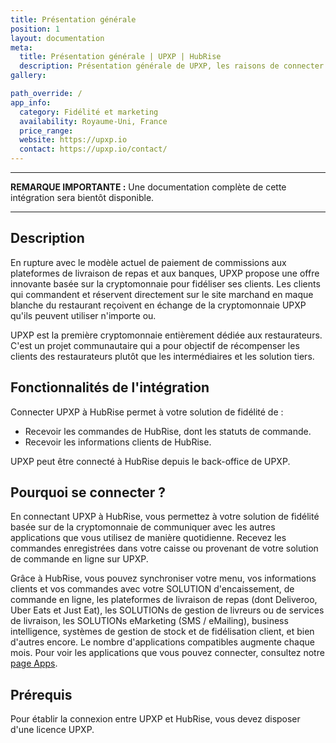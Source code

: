 ```yaml
---
title: Présentation générale
position: 1
layout: documentation
meta:
  title: Présentation générale | UPXP | HubRise
  description: Présentation générale de UPXP, les raisons de connecter UPXP à HubRise et les fonctionnalités de l'intégration avec HubRise. Synchroniser vos données.
gallery:

path_override: /
app_info:
  category: Fidélité et marketing
  availability: Royaume-Uni, France
  price_range:
  website: https://upxp.io
  contact: https://upxp.io/contact/
---
```


---

**REMARQUE IMPORTANTE :** Une documentation complète de cette intégration sera bientôt disponible.

---

## Description

En rupture avec le modèle actuel de paiement de commissions aux plateformes de livraison de repas et aux banques, UPXP propose une offre innovante basée sur la cryptomonnaie pour fidéliser ses clients. Les clients qui commandent et réservent directement sur le site marchand en maque blanche du restaurant reçoivent en échange de la cryptomonnaie UPXP qu'ils peuvent utiliser n'importe ou. 

UPXP est la première cryptomonnaie entièrement dédiée aux restaurateurs.
C'est un projet communautaire qui a pour objectif de récompenser les clients des restaurateurs plutôt que les intermédiaires et les solution tiers. 

## Fonctionnalités de l'intégration

Connecter UPXP à HubRise permet à votre solution de fidélité de :

- Recevoir les commandes de HubRise, dont les statuts de commande.
- Recevoir les informations clients de HubRise.

UPXP peut être connecté à HubRise depuis le back-office de UPXP.

## Pourquoi se connecter ?

En connectant UPXP à HubRise, vous permettez à votre solution de fidélité basée sur de la cryptomonnaie de communiquer avec les autres applications que vous utilisez de manière quotidienne. Recevez les commandes enregistrées dans votre caisse ou provenant de votre solution de commande en ligne sur UPXP. 

Grâce à HubRise, vous pouvez synchroniser votre menu, vos informations clients et vos commandes avec votre SOLUTION d'encaissement, de commande en ligne, les plateformes de livraison de repas (dont Deliveroo, Uber Eats et Just Eat), les SOLUTIONs de gestion de livreurs ou de services de livraison, les SOLUTIONs eMarketing (SMS / eMailing), business intelligence, systèmes de gestion de stock et de fidélisation client, et bien d'autres encore. Le nombre d'applications compatibles augmente chaque mois. Pour voir les applications que vous pouvez connecter, consultez notre [page Apps](/apps).

## Prérequis

Pour établir la connexion entre UPXP et HubRise, vous devez disposer d'une licence UPXP.
